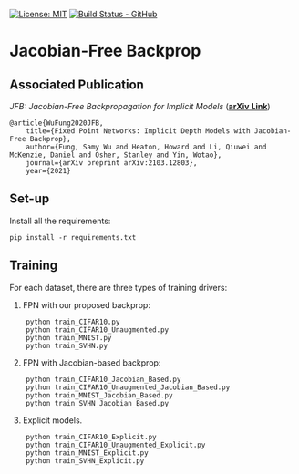 [![License: MIT](https://img.shields.io/badge/License-MIT-yellow.svg)](https://opensource.org/licenses/MIT)
[![Build Status - GitHub](https://github.com/howardheaton/fixed_point_networks/workflows/pytests/badge.svg)](https://github.com/howardheaton/fixed_point_networks/actions?query=workflow%3Apytesting)

# Jacobian-Free Backprop
## Associated Publication

_JFB: Jacobian-Free Backpropagation for Implicit Models_ (**[arXiv Link](https://arxiv.org/pdf/2103.12803.pdf)**)

    @article{WuFung2020JFB,
        title={Fixed Point Networks: Implicit Depth Models with Jacobian-Free Backprop},
        author={Fung, Samy Wu and Heaton, Howard and Li, Qiuwei and McKenzie, Daniel and Osher, Stanley and Yin, Wotao},
        journal={arXiv preprint arXiv:2103.12803},
        year={2021}


## Set-up

Install all the requirements:
```
pip install -r requirements.txt 
```

## Training 

For each dataset, there are three types of training drivers: 
1) FPN with our proposed backprop:
```
	python train_CIFAR10.py
	python train_CIFAR10_Unaugmented.py
	python train_MNIST.py
	python train_SVHN.py
```
2) FPN with Jacobian-based backprop:
```
	python train_CIFAR10_Jacobian_Based.py
	python train_CIFAR10_Unaugmented_Jacobian_Based.py
	python train_MNIST_Jacobian_Based.py
	python train_SVHN_Jacobian_Based.py
```
3) Explicit models. 
```
	python train_CIFAR10_Explicit.py
	python train_CIFAR10_Unaugmented_Explicit.py
	python train_MNIST_Explicit.py
	python train_SVHN_Explicit.py
```
